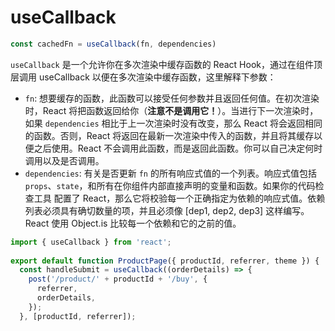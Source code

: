# useCallback

```ts
const cachedFn = useCallback(fn, dependencies)
```

`useCallback` 是一个允许你在多次渲染中缓存函数的 React Hook，通过在组件顶层调用 useCallback 以便在多次渲染中缓存函数，这里解释下参数：

- `fn`: 想要缓存的函数，此函数可以接受任何参数并且返回任何值。在初次渲染时，React 将把函数返回给你（**注意不是调用它！**）。当进行下一次渲染时，如果 `dependencies` 相比于上一次渲染时没有改变，那么 React 将会返回相同的函数。否则，React 将返回在最新一次渲染中传入的函数，并且将其缓存以便之后使用。React 不会调用此函数，而是返回此函数。你可以自己决定何时调用以及是否调用。
- `dependencies`: 有关是否更新 `fn` 的所有响应式值的一个列表。响应式值包括 `props`、`state`，和所有在你组件内部直接声明的变量和函数。如果你的代码检查工具 配置了 React，那么它将校验每一个正确指定为依赖的响应式值。依赖列表必须具有确切数量的项，并且必须像 [dep1, dep2, dep3] 这样编写。React 使用 Object.is 比较每一个依赖和它的之前的值。

```ts
import { useCallback } from 'react';
 
export default function ProductPage({ productId, referrer, theme }) {
  const handleSubmit = useCallback((orderDetails) => {
    post('/product/' + productId + '/buy', {
      referrer,
      orderDetails,
    });
  }, [productId, referrer]);
```